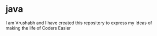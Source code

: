# java
I am Vrushabh and I have created this repository to express my Ideas of making the life of Coders Easier
